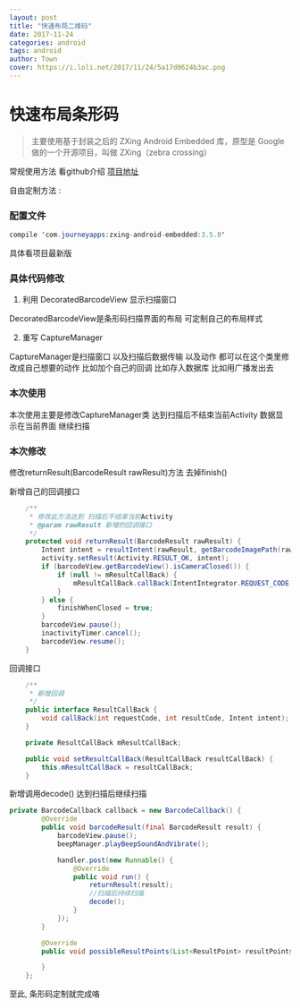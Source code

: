 ```yaml
---
layout: post
title: "快速布局二维码"
date: 2017-11-24
categories: android
tags: android
author: Town
cover: https://i.loli.net/2017/11/24/5a17d0624b3ac.png
---
```


# 快速布局条形码 #

>主要使用基于封装之后的 ZXing Android Embedded 库，原型是 Google 做的一个开源项目，叫做 ZXing（zebra crossing）


常规使用方法 看github介绍 [项目地址](https://github.com/journeyapps/zxing-android-embedded)

自由定制方法 :

### 配置文件
```java
compile 'com.journeyapps:zxing-android-embedded:3.5.0'
```
具体看项目最新版 
 

### 具体代码修改

1. 利用 DecoratedBarcodeView 显示扫描窗口

DecoratedBarcodeView是条形码扫描界面的布局 可定制自己的布局样式

2. 重写 CaptureManager

CaptureManager是扫描窗口 以及扫描后数据传输 以及动作 都可以在这个类里修改成自己想要的动作 
比如加个自己的回调  比如存入数据库  比如用广播发出去

### 本次使用

本次使用主要是修改CaptureManager类 达到扫描后不结束当前Activity
数据显示在当前界面 继续扫描 

### 本次修改

修改returnResult(BarcodeResult rawResult)方法 去掉finish() 

新增自己的回调接口
```java
    /**
     * 修改此方法达到 扫描后不结束当前Activity
     * @param rawResult 新增的回调接口
     */
    protected void returnResult(BarcodeResult rawResult) {
        Intent intent = resultIntent(rawResult, getBarcodeImagePath(rawResult));
        activity.setResult(Activity.RESULT_OK, intent);
        if (barcodeView.getBarcodeView().isCameraClosed()) {
            if (null != mResultCallBack) {
                mResultCallBack.callBack(IntentIntegrator.REQUEST_CODE, Activity.RESULT_OK, intent);
            }
        } else {
            finishWhenClosed = true;
        }
        barcodeView.pause();
        inactivityTimer.cancel();
        barcodeView.resume();
    }
```

回调接口

```java
    /**
     * 新增回调
     */
    public interface ResultCallBack {
        void callBack(int requestCode, int resultCode, Intent intent);
    }

    private ResultCallBack mResultCallBack;

    public void setResultCallBack(ResultCallBack resultCallBack) {
        this.mResultCallBack = resultCallBack;
    }
```
新增调用decode() 达到扫描后继续扫描
```java
private BarcodeCallback callback = new BarcodeCallback() {
        @Override
        public void barcodeResult(final BarcodeResult result) {
            barcodeView.pause();
            beepManager.playBeepSoundAndVibrate();

            handler.post(new Runnable() {
                @Override
                public void run() {
                    returnResult(result);
                    //扫描后持续扫描
                    decode();
                }
            });
        }

        @Override
        public void possibleResultPoints(List<ResultPoint> resultPoints) {

        }
    };
```
至此, 条形码定制就完成咯
